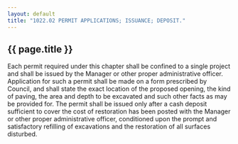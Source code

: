 ```yaml
---
layout: default 
title: "1022.02 PERMIT APPLICATIONS; ISSUANCE; DEPOSIT."
---
```


{{ page.title }}
----------------

Each permit required under this chapter shall be confined to a single
project and shall be issued by the Manager or other proper
administrative officer. Application for such a permit shall be made on a
form prescribed by Council, and shall state the exact location of the
proposed opening, the kind of paving, the area and depth to be excavated
and such other facts as may be provided for. The permit shall be issued
only after a cash deposit sufficient to cover the cost of restoration
has been posted with the Manager or other proper administrative officer,
conditioned upon the prompt and satisfactory refilling of excavations
and the restoration of all surfaces disturbed.
